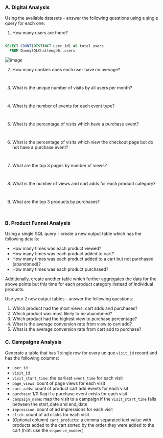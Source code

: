 ### A. Digital Analysis

Using the available datasets - answer the following questions using a single query for each one:

1.  How many users are there?

````sql

SELECT COUNT(DISTINCT user_id) AS total_users
  FROM DannySQLChallenge6..users

````

![image](https://github.com/TJBRocker/SQL-Portfolio/assets/59825363/a2ec1b84-60dc-4e5c-85b6-fc18c8e8fe00)


2.  How many cookies does each user have on average?

````sql



````

3.  What is the unique number of visits by all users per month?

````sql



````

4.  What is the number of events for each event type?

````sql



````

5.  What is the percentage of visits which have a purchase event?

````sql



````

6.  What is the percentage of visits which view the checkout page but do not have a purchase event?

````sql



````

7.  What are the top 3 pages by number of views?

````sql



````

8.  What is the number of views and cart adds for each product category?

````sql



````

9.  What are the top 3 products by purchases?

````sql



````


### B. Product Funnel Analysis

Using a single SQL query - create a new output table which has the following details:

-  How many times was each product viewed?
-  How many times was each product added to cart?
-  How many times was each product added to a cart but not purchased (abandoned)?
-  How many times was each product purchased?

Additionally, create another table which further aggregates the data for the above points but this time for each product category instead of individual products.

Use your 2 new output tables - answer the following questions:

1.  Which product had the most views, cart adds and purchases?
2.  Which product was most likely to be abandoned?
3.  Which product had the highest view to purchase percentage?
4.  What is the average conversion rate from view to cart add?
5.  What is the average conversion rate from cart add to purchase?

### C. Campaigns Analysis

Generate a table that has 1 single row for every unique `visit_id` record and has the following columns:

-  `user_id`
-  `visit_id`
-  `visit_start_time`: the earliest `event_time` for each visit
-  `page_views`: count of page views for each visit
-  `cart_adds`: count of product cart add events for each visit
-  `purchase`: 1/0 flag if a purchase event exists for each visit
-  `campaign_name`: map the visit to a campaign if the `visit_start_time` falls between the start_date and end_date
-  `impression`: count of ad impressions for each visit
-  `click`: count of ad clicks for each visit
-  (Optional column) `cart_products`: a comma separated text value with products added to the cart sorted by the order they were added to the cart (hint: use the `sequence_number`)

